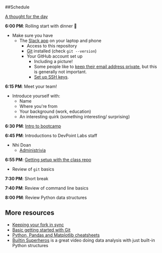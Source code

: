##Schedule

[A thought for the day](https://twitter.com/hadleywickham/status/565516534089785344)

**6:00 PM**: Rolling start with dinner :pizza:

* Make sure you have  
    * The [Slack app](https://slack.com/apps) on your laptop and phone
        * Access to this repository
        * [Git](http://git-scm.com/) installed (check `git --version`)
        * Your GitHub account set up
            * Including a picture!
            * Some people like to [keep their email address private](https://help.github.com/articles/keeping-your-email-address-private/), but this is generally not important.
            *  [Set up SSH keys](https://help.github.com/articles/generating-ssh-keys/).
            
**6:15 PM**: Meet your team!

* Introduce yourself with:
    * Name
    * Where you're from
    * Your background (work, education)
    * An interesting quirk (something interesting/ surprising)
    
**6:30 PM**: [Intro to bootcamp](Bootcamp_Introduction.pdf)

**6:45 PM**: Introductions to DevPoint Labs staff

* Nhi Doan
    * [Administrivia](Administrivia.md)
    
**6:55 PM**: [Getting setup with the class repo](https://docs.google.com/a/frontanalytics.com/document/d/1n4ZdzpEjs9QVcaCldtKJgUvaH3IwFkk3vjQeuLJpMYI/edit?usp=sharing)
* Review of `git` basics

**7:30 PM**: Short break

**7:40 PM**: Review of command line basics

**8:00 PM**: Review Python data structures


## More resources
* [Keeping your fork in sync](https://help.github.com/articles/fork-a-repo/)
* [Basic getting started with Git](http://rogerdudler.github.io/git-guide/)
* [Python, Pandas and Matplotlib cheatsheets](https://drive.google.com/folderview?id=0ByIrJAE4KMTtaGhRcXkxNHhmY2M)
* [Builtin Superheros](https://youtu.be/j6VSAsKAj98?list=LLnOPU_YQJoz4VlqjCDgsBAQ) is a great video doing data analysis with just built-in Python structures
